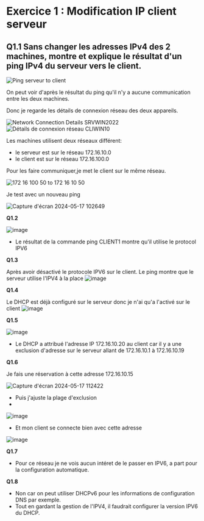 # **Exercice 1 : Modification IP client serveur**

## **Q1.1 Sans changer les adresses IPv4 des 2 machines, montre et explique le résultat d'un ping IPv4 du serveur vers le client.**

![Ping serveur to client](https://github.com/Sherub1/Checkpoint-2/assets/160050170/4a6c3631-affc-41b7-8f5d-8a6cf01edbb7)

On peut voir d'après le résultat du ping qu'il n'y a aucune communication entre les deux machines.

Donc je regarde les détails de connexion réseau des deux appareils. 

![Network Connection Details SRVWIN2022](https://github.com/Sherub1/Checkpoint-2/assets/160050170/0beb1574-d436-41fa-8368-b6712975aef8) ![Détails de connexion réseau CLIWIN10](https://github.com/Sherub1/Checkpoint-2/assets/160050170/8fdd311a-a8e2-461d-a8d4-0d5d53dac2eb)

Les machines utilisent deux réseaux différent: 
- le serveur est sur le réseau 172.16.10.0
- le client est sur le réseau 172.16.100.0

Pour les faire communiquer,je met le client sur le même réseau.

![172 16 100 50 to 172 16 10 50](https://github.com/Sherub1/Checkpoint-2/assets/160050170/5e68d2fb-9a96-4d66-8ead-58cce96a4e75)

Je test avec un nouveau ping

![Capture d'écran 2024-05-17 102649](https://github.com/Sherub1/Checkpoint-2/assets/160050170/dd37d4ab-8a9b-4799-8dcc-9efe21f7207c)


**Q1.2**

![image](https://github.com/Sherub1/Checkpoint-2/assets/160050170/8a42cd02-b055-4a44-b379-7581b374fa54)
- Le résultat de la commande ping CLIENT1 montre qu'il utilise le protocol IPV6 

**Q1.3**

Après avoir désactivé le protocole IPV6 sur le client.
Le ping montre que le serveur utilise l'IPV4 à la place
![image](https://github.com/Sherub1/Checkpoint-2/assets/160050170/b6123023-48b3-467e-b938-0eb1cac475c7)

**Q1.4**

Le DHCP est déjà configuré sur le serveur donc je n'ai qu'a l'activé sur le client
![image](https://github.com/Sherub1/Checkpoint-2/assets/160050170/783697e5-2bc2-4b16-9381-781158411698)

**Q1.5**

![image](https://github.com/Sherub1/Checkpoint-2/assets/160050170/007af316-45a3-4f76-9c34-5283ef3eaefa)
- Le DHCP a attribué l'adresse IP 172.16.10.20 au client car il y a une exclusion d'adresse sur le serveur allant de 172.16.10.1 à 172.16.10.19

**Q1.6**

Je fais une réservation à cette adresse 172.16.10.15


![Capture d'écran 2024-05-17 112422](https://github.com/Sherub1/Checkpoint-2/assets/160050170/7d43daf1-2ceb-4779-ae3f-9758fa44acd2)

- Puis j'ajuste la plage d'exclusion
- 
![image](https://github.com/Sherub1/Checkpoint-2/assets/160050170/1d04e839-38e3-4e96-95e6-a16711011f47)

- Et mon client se connecte bien avec cette adresse
  
![image](https://github.com/Sherub1/Checkpoint-2/assets/160050170/930b5a1d-f37b-4a01-8467-48b61bc82742)

**Q1.7**

- Pour ce réseau je ne vois aucun intéret de le passer en IPV6, a part pour la configuration automatique.

**Q1.8**

- Non car on peut utiliser DHCPv6 pour les informations de configuration DNS par exemple.
- Tout en gardant la gestion de l'IPV4, il faudrait configurer la version IPV6 du DHCP.



